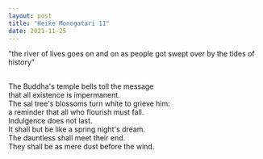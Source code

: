 ```yaml
---
layout: post
title: "Heike Monogatari 11"
date: 2021-11-25
---
```

“the river of lives goes on and on as people got swept over by the tides of history”<br><br>

The Buddha's temple bells toll the message<br>
that all existence is impermanent.<br>
The sal tree's blossoms turn white to grieve him:<br>
a reminder that all who flourish must fall.<br>
Indulgence does not last.<br>
It shall but be like a spring night's dream.<br>
The dauntless shall meet their end.<br>
They shall be as mere dust before the wind.<br>
